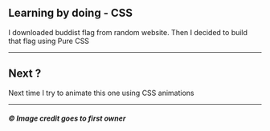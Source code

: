 <h2>Learning by doing - CSS</h2>
<p>
  I downloaded buddist flag from random website. Then I decided to build that
  flag using Pure CSS
</p>
<hr />
<h2>Next ?</h2>
<p>Next time I try to animate this one using CSS animations</p>
<hr />
<h5>&copy Image credit goes to first owner</h5>
